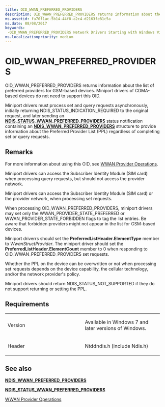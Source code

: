 ```yaml
---
title: OID_WWAN_PREFERRED_PROVIDERS
description: OID_WWAN_PREFERRED_PROVIDERS returns information about the list of preferred providers for GSM-based devices.
ms.assetid: fa70f1ac-5b14-44f8-a2c4-d2163fe81c5a
ms.date: 08/08/2017
keywords: 
 -OID_WWAN_PREFERRED_PROVIDERS Network Drivers Starting with Windows Vista
ms.localizationpriority: medium
---
```


# OID\_WWAN\_PREFERRED\_PROVIDERS


OID\_WWAN\_PREFERRED\_PROVIDERS returns information about the list of preferred providers for GSM-based devices. Miniport drivers of CDMA-based devices do not need to support this OID.

Miniport drivers must process set and query requests asynchronously, initially returning NDIS\_STATUS\_INDICATION\_REQUIRED to the original request, and later sending an [**NDIS\_STATUS\_WWAN\_PREFERRED\_PROVIDERS**](ndis-status-wwan-preferred-providers.md) status notification containing an [**NDIS\_WWAN\_PREFERRED\_PROVIDERS**](https://docs.microsoft.com/windows-hardware/drivers/ddi/ndiswwan/ns-ndiswwan-_ndis_wwan_preferred_providers) structure to provide information about the Preferred Provider List (PPL) regardless of completing set or query requests.

Remarks
-------

For more information about using this OID, see [WWAN Provider Operations](https://docs.microsoft.com/windows-hardware/drivers/network/mb-provider-operations).

Miniport drivers can access the Subscriber Identity Module (SIM card) when processing query requests, but should not access the provider network.

Miniport drivers can access the Subscriber Identity Module (SIM card) or the provider network, when processing set requests.

When processing OID\_WWAN\_PREFERRED\_PROVIDERS, miniport drivers may set only the WWAN\_PROVIDER\_STATE\_PREFERRED or WWAN\_PROVIDER\_STATE\_FORBIDDEN flags to tag the list entries. Be aware that forbidden providers might not appear in the list for GSM-based devices.

Miniport driverrs should set the **PreferredListHeader.ElementType** member to *WwanStructProvider*. The miniport driver should set the **PreferredListHeader.ElementCount** member to 0 when responding to OID\_WWAN\_PREFERRED\_PROVIDERS set requests.

Whether the PPL on the device can be overwritten or not when processing set requests depends on the device capability, the cellular technology, and/or the network provider's policy.

Miniport drivers should return NDIS\_STATUS\_NOT\_SUPPORTED if they do not support returning or setting the PPL.

Requirements
------------

<table>
<colgroup>
<col width="50%" />
<col width="50%" />
</colgroup>
<tbody>
<tr class="odd">
<td><p>Version</p></td>
<td><p>Available in Windows 7 and later versions of Windows.</p></td>
</tr>
<tr class="even">
<td><p>Header</p></td>
<td>Ntddndis.h (include Ndis.h)</td>
</tr>
</tbody>
</table>

## See also


[**NDIS\_WWAN\_PREFERRED\_PROVIDERS**](https://docs.microsoft.com/windows-hardware/drivers/ddi/ndiswwan/ns-ndiswwan-_ndis_wwan_preferred_providers)

[**NDIS\_STATUS\_WWAN\_PREFERRED\_PROVIDERS**](ndis-status-wwan-preferred-providers.md)

[WWAN Provider Operations](https://docs.microsoft.com/windows-hardware/drivers/network/mb-provider-operations)

 

 




